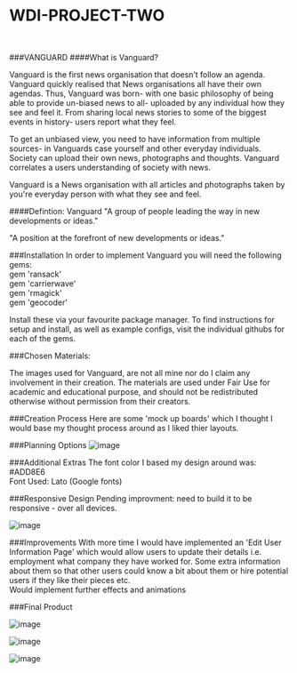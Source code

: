 # WDI-PROJECT-TWO 
<br>

###VANGUARD
####What is Vanguard? 

Vanguard is the first news organisation that doesn’t follow an agenda. Vanguard quickly realised that News organisations all have their own agendas. Thus, Vanguard was born- with one basic philosophy of being able to provide un-biased news to all- uploaded by any individual how they see and feel it. From sharing local news stories to some of the biggest events in history- users report what they feel. <br>

To get an unbiased view, you need to have information from multiple sources- in Vanguards case yourself and other everyday individuals. Society can upload their own news, photographs and thoughts. Vanguard correlates a users understanding of society with news. 
<br>

Vanguard is a News organisation with all articles and photographs taken by you're everyday person with what they see and feel. <br>


####Defintion: Vanguard
"A group of people leading the way in new developments or ideas."
<br>

"A position at the forefront of new developments or ideas."


###Installation
In order to implement Vanguard you will need the following gems:
<br> 
gem 'ransack'<br> 
gem 'carrierwave'<br> 
gem 'rmagick'<br> 
gem 'geocoder'<br> 

Install these via your favourite package manager. To find instructions for setup and install, as well as example configs, visit the individual githubs for each of the gems. 

###Chosen Materials:

The images used for Vanguard, are not all mine nor do I claim any involvement in their creation. The materials are used under Fair Use for academic and educational purpose, and should not be redistributed otherwise without permission from their creators. 

###Creation Process 
Here are some 'mock up boards' which I thought I would base my thought process around as I liked thier layouts. 


###Planning Options
![image](http://i.imgur.com/ISDMSVY.png)
<br>



###Additional Extras
The font color I based my design around was: #ADD8E6
<br>
Font Used: Lato (Google fonts)


###Responsive Design
Pending improvment: need to build it to be responsive - over all devices.

![image](http://i.imgur.com/43IHPIw.png)



###Improvements
With more time I would have implemented an 'Edit User Information Page' which would allow users to update their details i.e. employment what company they have worked for. Some extra information about them so that other users could know a bit about them or hire potential users if they like their pieces etc.
<br> 
Would implement further effects and animations


###Final Product

![image](http://i.imgur.com/43IHPIw.png)

![image](http://i.imgur.com/HtJam6Z.png)

![image](http://i.imgur.com/gufDAmj.png)



